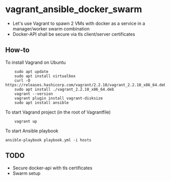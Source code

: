 # vagrant_ansible_docker_swarm
- Let's use Vagrant to spawn 2 VMs with docker as a service in a manager/worker swarm combination
- Docker-API shall be secure via tls client/server certificates

## How-to
To install Vagrand on Ubuntu
```
    sudo apt update 
    sudo apt install virtualbox
    curl -O https://releases.hashicorp.com/vagrant/2.2.10/vagrant_2.2.10_x86_64.deb
    sudo apt install ./vagrant_2.2.10_x86_64.deb
    vagrant --version
    vagrant plugin install vagrant-disksize
    sudo apt install ansible
```

To start Vagrand project (in the root of Vagrantfile)
```
    vagrant up
```

To start Ansible playbook

```
ansible-playbook playbook.yml -i hosts
```

## TODO
- Secure docker-api with tls certificates
- Swarm setup